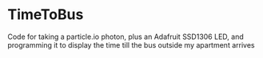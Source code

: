 # TimeToBus
Code for taking a particle.io photon, plus an Adafruit SSD1306 LED, and programming it to display the time till the bus outside my apartment arrives
